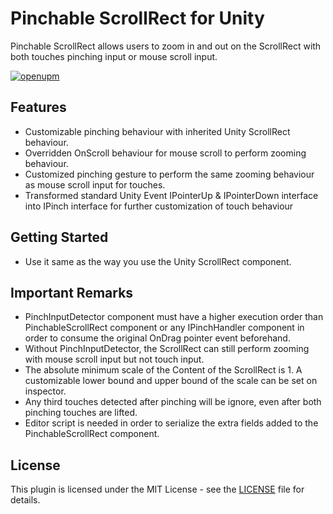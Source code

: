 # Pinchable ScrollRect for Unity
Pinchable ScrollRect allows users to zoom in and out on the ScrollRect with both touches pinching input or mouse scroll input. 

[![openupm](https://img.shields.io/npm/v/com.lokosolo.pinchable-scrollrect?label=openupm&registry_uri=https://package.openupm.com)](https://openupm.com/packages/com.lokosolo.pinchable-scrollrect/)

## Features
* Customizable pinching behaviour with inherited Unity ScrollRect behaviour.
* Overridden OnScroll behaviour for mouse scroll to perform zooming behaviour.
* Customized pinching gesture to perform the same zooming behaviour as mouse scroll input for touches.
* Transformed standard Unity Event IPointerUp & IPointerDown interface into IPinch interface for further customization of touch behaviour

## Getting Started
* Use it same as the way you use the Unity ScrollRect component.

## Important Remarks
* PinchInputDetector component must have a higher execution order than PinchableScrollRect component or any IPinchHandler component in order to consume the original OnDrag pointer event beforehand.
* Without PinchInputDetector, the ScrollRect can still perform zooming with mouse scroll input but not touch input.
* The absolute minimum scale of the Content of the ScrollRect is 1. A customizable lower bound and upper bound of the scale can be set on inspector.
* Any third touches detected after pinching will be ignore, even after both pinching touches are lifted.
* Editor script is needed in order to serialize the extra fields added to the PinchableScrollRect component.

## License
This plugin is licensed under the MIT License - see the [LICENSE](LICENSE) file for details.
